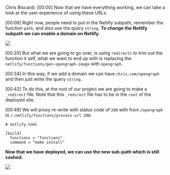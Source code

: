 Chris Biscardi: [00:00] Now that we have everything working, we can take a look at the user experience of using these URLs.

[00:06] Right now, people need to put in the Netlify subpath, remember the function `path`, and also use the query `string`. **To change the Netlify subpath we can enable a domain on Netlify.**

![](https://res.cloudinary.com/dg3gyk0gu/image/upload/v1586898846/transcript-images/10-netlify-url.jpg)

[00:20] But what we are going to go over, is using `redirects` to trim out the function it self, what we want to end up with is replacing the `netlify/functions/gen-opengraph-image` with `opengraph`.

[00:34] In this way, if we add a domain we can have `chris.com/opengraph` and then just write the query `string`.

[00:42] To do this, at the root of our project we are going to make a `_redirect` file. Note that this `_redirect` file has to be in the `root` of the deployed site.

[00:49] We will proxy re-write with status code of `200` with from `/opengraph` to `/.netlify/functions/process-url 200`.

```
# netlify.toml

[build]
  functions = "functions"
  command = "make install"
```

**Now that we have deployed, we can use the new sub-path which is still cashed.**

![](https://res.cloudinary.com/dg3gyk0gu/image/upload/v1586898841/transcript-images/10-final-image.jpg)
